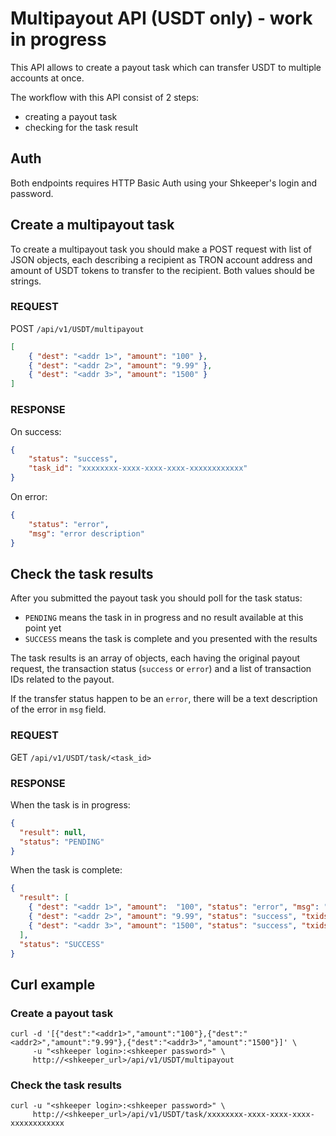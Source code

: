 # Multipayout API (USDT only) - work in progress

This API allows to create a payout task which can transfer USDT to multiple accounts at once.

The workflow with this API consist of 2 steps:
 - creating a payout task
 - checking for the task result

## Auth

Both endpoints requires HTTP Basic Auth using your Shkeeper's login and password.

## Create a multipayout task

To create a multipayout task you should make a POST request with list of JSON objects, each describing a recipient as TRON account address and amount of USDT tokens to transfer to the recipient. Both values should be strings.

### REQUEST

POST `/api/v1/USDT/multipayout`

```json
[
    { "dest": "<addr 1>", "amount": "100" },
    { "dest": "<addr 2>", "amount": "9.99" },
    { "dest": "<addr 3>", "amount": "1500" }
]
```

### RESPONSE

On success:

```json
{
    "status": "success",
    "task_id": "xxxxxxxx-xxxx-xxxx-xxxx-xxxxxxxxxxxx"
}
```

On error:

```json
{
    "status": "error",
    "msg": "error description"
}
```

## Check the task results

After you submitted the payout task you should poll for the task status:
 - `PENDING` means the task in in progress and no result available at this point yet
 - `SUCCESS` means the task is complete and you presented with the results

The task results is an array of objects, each having the original payout request, the transaction status (`success` or `error`) and a list of transaction IDs related to the payout.

If the transfer status happen to be an `error`, there will be a text description of the error in `msg` field.

### REQUEST

GET `/api/v1/USDT/task/<task_id>`

### RESPONSE

When the task is in progress:

```json
{
  "result": null,
  "status": "PENDING"
}
```

When the task is complete:

```json
{
  "result": [
    { "dest": "<addr 1>", "amount":  "100", "status": "error", "msg": "some error description" },
    { "dest": "<addr 2>", "amount": "9.99", "status": "success", "txids": ["cccc"] },
    { "dest": "<addr 3>", "amount": "1500", "status": "success", "txids": ["dddd", "eeee", "ffff", "gggg"] }
  ],
  "status": "SUCCESS"
}
```

## Curl example

### Create a payout task

```
curl -d '[{"dest":"<addr1>","amount":"100"},{"dest":"<addr2>","amount":"9.99"},{"dest":"<addr3>","amount":"1500"}]' \
     -u "<shkeeper login>:<shkeeper password>" \
     http://<shkeeper_url>/api/v1/USDT/multipayout
```

### Check the task results

```
curl -u "<shkeeper login>:<shkeeper password>" \
     http://<shkeeper_url>/api/v1/USDT/task/xxxxxxxx-xxxx-xxxx-xxxx-xxxxxxxxxxxx
```